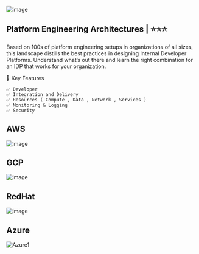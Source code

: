 ![image](https://github.com/user-attachments/assets/0ceeb685-b8e5-4f90-8d77-00cdc23dbd87)

## Platform Engineering Architectures | ⭐⭐⭐
Based on 100s of platform engineering setups in organizations of all sizes, this landscape distills the best practices in designing Internal Developer Platforms. Understand what’s out there and learn the right combination for an IDP that works for your organization.



🚀  Key Features
```
✅ Developer
✅ Integration and Delivery 
✅ Resources ( Compute , Data , Network , Services )
✅ Monitoring & Logging
✅ Security
```


## AWS 
![image](https://github.com/user-attachments/assets/cbd11faf-a3a6-43e9-a20f-0dd457c9c60c)

## GCP
![image](https://github.com/user-attachments/assets/d3a73f54-2c15-4f72-8182-57d33eeeadf8)

## RedHat
![image](https://github.com/user-attachments/assets/e77b5bd9-af77-48d0-8070-dc34153a69a3)

## Azure
![Azure1](https://github.com/user-attachments/assets/88c60fcd-19a8-4a24-afd4-2833796a07b3)



